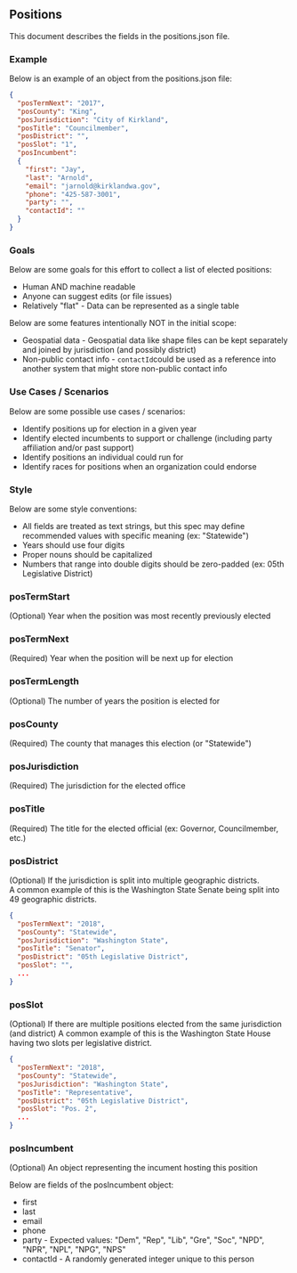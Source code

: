 ## Positions
This document describes the fields in the positions.json file.

### Example
Below is an example of an object from the positions.json file:
``` JSON
{
  "posTermNext": "2017",
  "posCounty": "King",
  "posJurisdiction": "City of Kirkland",
  "posTitle": "Councilmember",
  "posDistrict": "",
  "posSlot": "1",
  "posIncumbent": 
  {
    "first": "Jay",
    "last": "Arnold",
    "email": "jarnold@kirklandwa.gov",
    "phone": "425-587-3001",
    "party": "",
    "contactId": ""
  }
}
```

### Goals
Below are some goals for this effort to collect a list of elected positions:
* Human AND machine readable
* Anyone can suggest edits (or file issues)
* Relatively "flat" - Data can be represented as a single table

Below are some features intentionally NOT in the initial scope:
* Geospatial data - Geospatial data like shape files can be kept separately and joined by jurisdiction (and possibly district)
* Non-public contact info - `contactId`could be used as a reference into another system that might store non-public contact info

### Use Cases / Scenarios
Below are some possible use cases / scenarios:
* Identify positions up for election in a given year
* Identify elected incumbents to support or challenge (including party affiliation and/or past support)
* Identify positions an individual could run for
* Identify races for positions when an organization could endorse

### Style
Below are some style conventions: 
* All fields are treated as text strings, but this spec may define recommended values with specific meaning (ex: "Statewide")
* Years should use four digits
* Proper nouns should be capitalized
* Numbers that range into double digits should be zero-padded (ex: 05th Legislative District)

### posTermStart
(Optional) Year when the position was most recently previously elected

### posTermNext
(Required) Year when the position will be next up for election

### posTermLength
(Optional) The number of years the position is elected for

### posCounty
(Required) The county that manages this election (or "Statewide")

### posJurisdiction
(Required) The jurisdiction for the elected office

### posTitle
(Required) The title for the elected official (ex: Governor, Councilmember, etc.)

### posDistrict
(Optional) If the jurisdiction is split into multiple geographic districts.  
A common example of this is the Washington State Senate being split into 49 geographic districts.

``` JSON
{
  "posTermNext": "2018",
  "posCounty": "Statewide",
  "posJurisdiction": "Washington State",
  "posTitle": "Senator",
  "posDistrict": "05th Legislative District",
  "posSlot": "",
  ...
}
```

### posSlot
(Optional) If there are multiple positions elected from the same jurisdiction (and district)
A common example of this is the Washington State House having two slots per legislative district.

``` JSON
{
  "posTermNext": "2018",
  "posCounty": "Statewide",
  "posJurisdiction": "Washington State",
  "posTitle": "Representative",
  "posDistrict": "05th Legislative District",
  "posSlot": "Pos. 2",
  ...
}
```

### posIncumbent
(Optional) An object representing the incument hosting this position

Below are fields of the posIncumbent object:
* first
* last
* email
* phone
* party - Expected values: "Dem", "Rep", "Lib", "Gre", "Soc", "NPD", "NPR", "NPL", "NPG", "NPS"
* contactId - A randomly generated integer unique to this person
